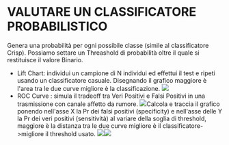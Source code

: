# VALUTARE UN CLASSIFICATORE PROBABILISTICO

Genera una probabilità per ogni possibile classe (simile al classificatore Crisp).
Possiamo settare un Threashold di probabilità oltre il quale si restituisce il valore Binario.

- Lift Chart: individui un campione di N individui ed effettui il test e ripeti usando un classificatore casuale. Disegnando il grafico maggiore è l'area tra le due curve migliore è la classificazione.
	![](Pasted%20image%2020231230150751.png)
- ROC Curve : simula il tradeoff tra Veri Positivi e Falsi Positivi in una trasmissione con canale affetto da rumore. 
	![](Pasted%20image%2020231230150901.png)Calcola e traccia il grafico ponendo nell'asse X la Pr dei falsi positivi (specificity) e nell'asse delle Y la Pr dei veri positivi (sensitività) al variare della soglia di threshold, maggiore è la distanza tra le due curve migliore è il classificatore->migliore il threshold usato.
	![](Pasted%20image%2020231230151003.png)![](Pasted%20image%2020231230151021.png)
	